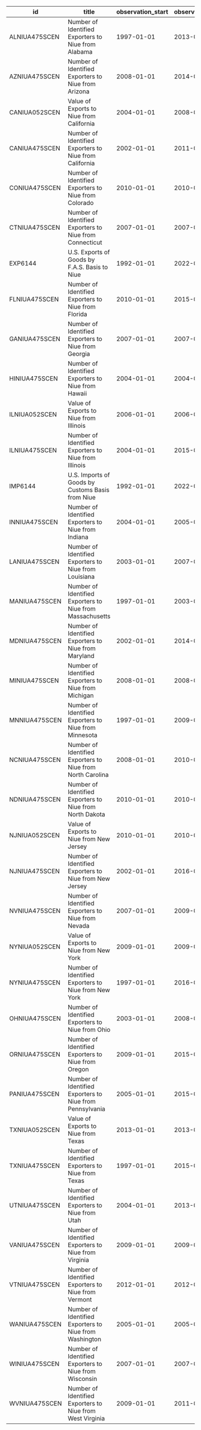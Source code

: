 | id            | title                                                      | observation_start   | observation_end   |
|---------------|------------------------------------------------------------|---------------------|-------------------|
| ALNIUA475SCEN | Number of Identified Exporters to Niue from Alabama        | 1997-01-01          | 2013-01-01        |
| AZNIUA475SCEN | Number of Identified Exporters to Niue from Arizona        | 2008-01-01          | 2014-01-01        |
| CANIUA052SCEN | Value of Exports to Niue from California                   | 2004-01-01          | 2008-01-01        |
| CANIUA475SCEN | Number of Identified Exporters to Niue from California     | 2002-01-01          | 2011-01-01        |
| CONIUA475SCEN | Number of Identified Exporters to Niue from Colorado       | 2010-01-01          | 2010-01-01        |
| CTNIUA475SCEN | Number of Identified Exporters to Niue from Connecticut    | 2007-01-01          | 2007-01-01        |
| EXP6144       | U.S. Exports of Goods by F.A.S. Basis to Niue              | 1992-01-01          | 2022-02-01        |
| FLNIUA475SCEN | Number of Identified Exporters to Niue from Florida        | 2010-01-01          | 2015-01-01        |
| GANIUA475SCEN | Number of Identified Exporters to Niue from Georgia        | 2007-01-01          | 2007-01-01        |
| HINIUA475SCEN | Number of Identified Exporters to Niue from Hawaii         | 2004-01-01          | 2004-01-01        |
| ILNIUA052SCEN | Value of Exports to Niue from Illinois                     | 2006-01-01          | 2006-01-01        |
| ILNIUA475SCEN | Number of Identified Exporters to Niue from Illinois       | 2004-01-01          | 2015-01-01        |
| IMP6144       | U.S. Imports of Goods by Customs Basis from Niue           | 1992-01-01          | 2022-02-01        |
| INNIUA475SCEN | Number of Identified Exporters to Niue from Indiana        | 2004-01-01          | 2005-01-01        |
| LANIUA475SCEN | Number of Identified Exporters to Niue from Louisiana      | 2003-01-01          | 2007-01-01        |
| MANIUA475SCEN | Number of Identified Exporters to Niue from Massachusetts  | 1997-01-01          | 2003-01-01        |
| MDNIUA475SCEN | Number of Identified Exporters to Niue from Maryland       | 2002-01-01          | 2014-01-01        |
| MINIUA475SCEN | Number of Identified Exporters to Niue from Michigan       | 2008-01-01          | 2008-01-01        |
| MNNIUA475SCEN | Number of Identified Exporters to Niue from Minnesota      | 1997-01-01          | 2009-01-01        |
| NCNIUA475SCEN | Number of Identified Exporters to Niue from North Carolina | 2008-01-01          | 2010-01-01        |
| NDNIUA475SCEN | Number of Identified Exporters to Niue from North Dakota   | 2010-01-01          | 2010-01-01        |
| NJNIUA052SCEN | Value of Exports to Niue from New Jersey                   | 2010-01-01          | 2010-01-01        |
| NJNIUA475SCEN | Number of Identified Exporters to Niue from New Jersey     | 2002-01-01          | 2016-01-01        |
| NVNIUA475SCEN | Number of Identified Exporters to Niue from Nevada         | 2007-01-01          | 2009-01-01        |
| NYNIUA052SCEN | Value of Exports to Niue from New York                     | 2009-01-01          | 2009-01-01        |
| NYNIUA475SCEN | Number of Identified Exporters to Niue from New York       | 1997-01-01          | 2016-01-01        |
| OHNIUA475SCEN | Number of Identified Exporters to Niue from Ohio           | 2003-01-01          | 2008-01-01        |
| ORNIUA475SCEN | Number of Identified Exporters to Niue from Oregon         | 2009-01-01          | 2015-01-01        |
| PANIUA475SCEN | Number of Identified Exporters to Niue from Pennsylvania   | 2005-01-01          | 2015-01-01        |
| TXNIUA052SCEN | Value of Exports to Niue from Texas                        | 2013-01-01          | 2013-01-01        |
| TXNIUA475SCEN | Number of Identified Exporters to Niue from Texas          | 1997-01-01          | 2015-01-01        |
| UTNIUA475SCEN | Number of Identified Exporters to Niue from Utah           | 2004-01-01          | 2013-01-01        |
| VANIUA475SCEN | Number of Identified Exporters to Niue from Virginia       | 2009-01-01          | 2009-01-01        |
| VTNIUA475SCEN | Number of Identified Exporters to Niue from Vermont        | 2012-01-01          | 2012-01-01        |
| WANIUA475SCEN | Number of Identified Exporters to Niue from Washington     | 2005-01-01          | 2005-01-01        |
| WINIUA475SCEN | Number of Identified Exporters to Niue from Wisconsin      | 2007-01-01          | 2007-01-01        |
| WVNIUA475SCEN | Number of Identified Exporters to Niue from West Virginia  | 2009-01-01          | 2011-01-01        |